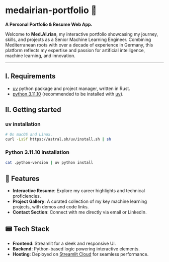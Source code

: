 # medairian-portfolio 🚀

**A Personal Portfolio &amp; Resume Web App.**

Welcome to **Med.AI.rian**, my interactive portfolio showcasing my journey, skills, and projects as a Senior Machine Learning Engineer. Combining Mediterranean roots with over a decade of experience in Germany, this platform reflects my expertise and passion for artificial intelligence, machine learning, and innovation.

---

## I. Requirements

- [uv](https://github.com/astral-sh/uv) python package and project manager, written in Rust.
- [python 3.11.10](https://docs.python.org/3/whatsnew/3.11.html) (recommended to be installed with [uv](https://github.com/astral-sh/uv)).

## II. Getting started

### uv installation

```bash
# On macOS and Linux.
curl -LsSf https://astral.sh/uv/install.sh | sh
```

### Python 3.11.10 installation

```bash
cat .python-version | uv python install
```

## 🌟 Features

- **Interactive Resume**: Explore my career highlights and technical proficiencies.
- **Project Gallery**: A curated collection of my key machine learning projects, with demos and code links.
- **Contact Section**: Connect with me directly via email or LinkedIn.

## 📟 Tech Stack

- **Frontend**: Streamlit for a sleek and responsive UI.
- **Backend**: Python-based logic powering interactive elements.
- **Hosting**: Deployed on [Streamlit Cloud](https://streamlit.io/cloud) for seamless performance.
